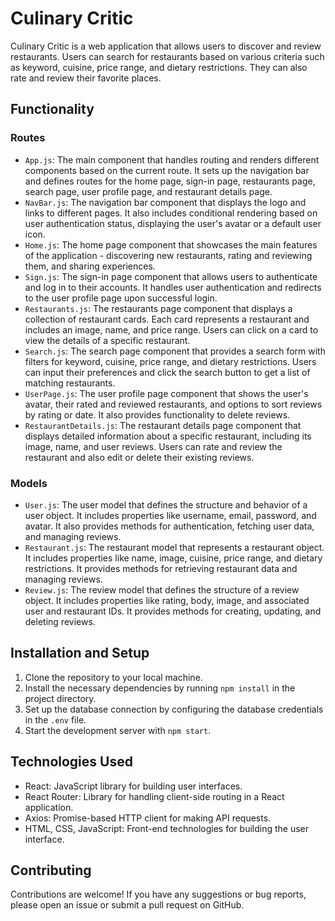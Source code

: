 # Culinary Critic

Culinary Critic is a web application that allows users to discover and review restaurants. Users can search for restaurants based on various criteria such as keyword, cuisine, price range, and dietary restrictions. They can also rate and review their favorite places.

## Functionality

### Routes

- `App.js`: The main component that handles routing and renders different components based on the current route. It sets up the navigation bar and defines routes for the home page, sign-in page, restaurants page, search page, user profile page, and restaurant details page.
- `NavBar.js`: The navigation bar component that displays the logo and links to different pages. It also includes conditional rendering based on user authentication status, displaying the user's avatar or a default user icon.
- `Home.js`: The home page component that showcases the main features of the application - discovering new restaurants, rating and reviewing them, and sharing experiences.
- `Sign.js`: The sign-in page component that allows users to authenticate and log in to their accounts. It handles user authentication and redirects to the user profile page upon successful login.
- `Restaurants.js`: The restaurants page component that displays a collection of restaurant cards. Each card represents a restaurant and includes an image, name, and price range. Users can click on a card to view the details of a specific restaurant.
- `Search.js`: The search page component that provides a search form with filters for keyword, cuisine, price range, and dietary restrictions. Users can input their preferences and click the search button to get a list of matching restaurants.
- `UserPage.js`: The user profile page component that shows the user's avatar, their rated and reviewed restaurants, and options to sort reviews by rating or date. It also provides functionality to delete reviews.
- `RestaurantDetails.js`: The restaurant details page component that displays detailed information about a specific restaurant, including its image, name, and user reviews. Users can rate and review the restaurant and also edit or delete their existing reviews.

### Models

- `User.js`: The user model that defines the structure and behavior of a user object. It includes properties like username, email, password, and avatar. It also provides methods for authentication, fetching user data, and managing reviews.
- `Restaurant.js`: The restaurant model that represents a restaurant object. It includes properties like name, image, cuisine, price range, and dietary restrictions. It provides methods for retrieving restaurant data and managing reviews.
- `Review.js`: The review model that defines the structure of a review object. It includes properties like rating, body, image, and associated user and restaurant IDs. It provides methods for creating, updating, and deleting reviews.

## Installation and Setup

1. Clone the repository to your local machine.
2. Install the necessary dependencies by running `npm install` in the project directory.
3. Set up the database connection by configuring the database credentials in the `.env` file.
4. Start the development server with `npm start`.

## Technologies Used

- React: JavaScript library for building user interfaces.
- React Router: Library for handling client-side routing in a React application.
- Axios: Promise-based HTTP client for making API requests.
- HTML, CSS, JavaScript: Front-end technologies for building the user interface.

## Contributing

Contributions are welcome! If you have any suggestions or bug reports, please open an issue or submit a pull request on GitHub.


